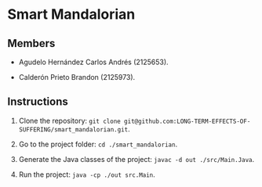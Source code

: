 # Smart Mandalorian

## Members

- Agudelo Hernández Carlos Andrés (2125653).

- Calderón Prieto Brandon (2125973).

## Instructions

1. Clone the repository: `git clone git@github.com:LONG-TERM-EFFECTS-OF-SUFFERING/smart_mandalorian.git`.

2. Go to the project folder: `cd ./smart_mandalorian`.

3. Generate the Java classes of the project: `javac -d out ./src/Main.Java`.

4. Run the project: `java -cp ./out src.Main`.

